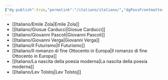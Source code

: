 ```yaml
---
{"dg-publish":true,"permalink":"/italiano/italiano/","dgPassFrontmatter":true,"noteIcon":"","created":"2024-12-31T14:06:28.960+01:00","updated":"2024-12-31T14:27:54.293+01:00"}
---
```


- [[Italiano/Emile Zola\|Emile Zola]]
- [[Italiano/Giosue Carducci\|Giosue Carducci]]
- [[Italiano/Giovanni Pascoli\|Giovanni Pascoli]]
- [[Italiano/Giovanni Verga\|Giovanni Verga]]
- [[Italiano/Il Futurismo\|Il Futurismo]]
- [[Italiano/Il romanzo di fine Ottocento in Europa\|Il romanzo di fine Ottocento in Europa]]
- [[Italiano/La nascita della poesia moderna\|La nascita della poesia moderna]]
- [[Italiano/Lev Tolstoj\|Lev Tolstoj]]